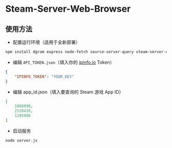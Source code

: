 # Steam-Server-Web-Browser

## 使用方法

- 配置运行环境（适用于全新部署）
```bash
npm install dgram express node-fetch source-server-query steam-server-query ws
```

- 编辑 `API_TOKEN.json`（填入你的 [ipinfo.io](https://ipinfo.io) Token）
```json
{
    "IPINFO_TOKEN": "YOUR_KEY"
}
```

- 编辑 app_id.json（填入要查询的 Steam 游戏 App ID）

```json
[
    1088090,
    2520410,
    1295900
]  
```

- 启动服务

```bash
node server.js
```
